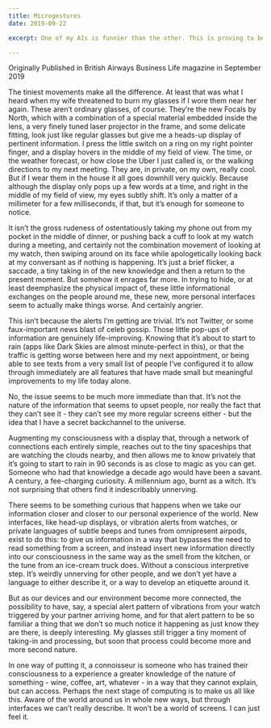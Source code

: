 ```yaml
---
title: Microgestures
date: 2019-09-22 

excerpt: One of my AIs is funnier than the other. This is proving to be a problem.

---
```


Originally Published in British Airways Business Life magazine in September 2019 </em>

The tiniest movements make all the difference. At least that was what I heard when my wife threatened to burn my glasses if I wore them near her again. These aren’t ordinary glasses, of course. They’re the new Focals by North, which with a combination of a special material embedded inside the lens, a very finely tuned laser projector in the frame, and some delicate fitting, look just like regular glasses but give me a heads-up display of pertinent information. I press the little switch on a ring on my right pointer finger, and a display hovers in the middle of my field of view. The time, or the weather forecast, or how close the Uber I just called is, or the walking directions to my next meeting. They are, in private, on my own, really cool. But if I wear them in the house it all goes downhill very quickly. Because although the display only pops up a few words at a time, and right in the middle of my field of view, my eyes subtly shift. It’s only a matter of a millimeter for a few milliseconds, if that, but it’s enough for someone to notice.&nbsp;

It isn’t the gross rudeness of ostentatiously taking my phone out from my pocket in the middle of dinner, or pushing back a cuff to look at my watch during a meeting, and certainly not the combination movement of looking at my watch, then swiping around on its face while apologetically looking back at my conversant as if nothing is happening. It’s just a brief flicker, a saccade, a tiny taking in of the new knowledge and then a return to the present moment. But somehow it enrages far more. In trying to hide, or at least deemphasize the physical impact of, these little informational exchanges on the people around me, these new, more personal interfaces seem to actually make things worse. And certainly angrier.


This isn’t because the alerts I’m getting are trivial. It’s not Twitter, or some faux-important news blast of celeb gossip. Those little pop-ups of information are genuinely life-improving. Knowing that it’s about to start to rain (apps like Dark Skies are almost minute-perfect in this), or that the traffic is getting worse between here and my next appointment, or being able to see texts from a very small list of people I’ve configured it to allow through immediately are all features that have made small but meaningful improvements to my life today alone.

No, the issue seems to be much more immediate than that. It’s not the nature of the information that seems to upset people, nor really the fact that they can’t see it - they can’t see my more regular screens either - but the idea that I have a secret backchannel to the universe.&nbsp;

Augmenting my consciousness with a display that, through a network of connections each entirely simple, reaches out to the tiny spaceships that are watching the clouds nearby, and then allows me to know privately that it’s going to start to rain in 90 seconds is as close to magic as you can get. Someone who had that knowledge a decade ago would have been a savant. A century, a fee-charging curiosity. A millennium ago, burnt as a witch. It’s not surprising that others find it indescribably unnerving.

There seems to be something curious that happens when we take our information closer and closer to our personal experience of the world. New interfaces, like head-up displays, or vibration alerts from watches, or private languages of subtle beeps and tunes from omnipresent airpods, exist to do this: to give us information in a way that bypasses the need to read something from a screen, and instead insert new information directly into our consciousness in the same way as the smell from the kitchen, or the tune from an ice-cream truck does. Without a conscious interpretive step. It’s weirdly unnerving for other people, and we don’t yet have a language to either describe it, or a way to develop an etiquette around it.

But as our devices and our environment become more connected, the possibility to have, say, a special alert pattern of vibrations from your watch triggered by your partner arriving home, and for that alert pattern to be so familiar a thing that we don’t so much notice it happening as just know they are there, is deeply interesting. My glasses still trigger a tiny moment of taking-in and processing, but soon that process could become more and more second nature.&nbsp;

In one way of putting it, a connoisseur is someone who has trained their consciousness to a experience a greater knowledge of the nature of something - wine, coffee, art, whatever - in a way that they cannot explain, but can access. Perhaps the next stage of computing is to make us all like this. Aware of the world around us in whole new ways, but through interfaces we can’t really describe. It won’t be a world of screens. I can just feel it.
